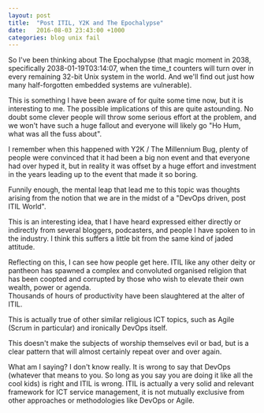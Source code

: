 ```yaml
---
layout: post
title:  "Post ITIL, Y2K and The Epochalypse"
date:   2016-08-03 23:43:00 +1000
categories: blog unix fail
---
```


So I've been thinking about The Epochalypse (that magic moment in 2038,
specifically 2038-01-19T03:14:07, when the time_t counters will turn over in
every remaining 32-bit Unix system in the world.  And we'll find out just how
many half-forgotten embedded systems are vulnerable).  

This is something I have been aware of for quite some time now, but it is
interesting to me.
The possible implications of this are quite astounding.  No doubt some clever
people will throw some serious effort at the problem, and we won't have such a
huge fallout and everyone will likely go "Ho Hum, what was all the fuss about".

I remember when this happened with Y2K / The Millennium Bug, plenty of people
were convinced that it had been a big non event and that everyone had over hyped
it, but in reality it was offset by a huge effort and investment in the years
leading up to the event that made it so boring.

Funnily enough, the mental leap that lead me to this topic was thoughts arising
from the notion that we are in the midst of a "DevOps driven, post ITIL World".

This is an interesting idea, that I have heard expressed either directly or
indirectly from several bloggers, podcasters, and people I have spoken to in the
industry.  I think this suffers a little bit from the same kind of jaded
attitude.  

Reflecting on this, I can see how people get here.
ITIL like any other deity or pantheon has spawned a complex and convoluted
organised religion that has been coopted and corrupted by those who wish to
elevate their own wealth, power or agenda.  
Thousands of hours of productivity have been slaughtered at the alter of ITIL.  

This is actually true of other similar religious ICT topics, such as Agile
(Scrum in particular) and ironically DevOps itself.

This doesn't make the subjects of worship themselves evil or bad, but is a clear
pattern that will almost certainly repeat over and over again.  

What am I saying?  I don't know really. It is wrong to say that DevOps
(whatever that means to you.  So long as you say you are doing it like all the
cool kids) is right and ITIL is wrong.  ITIL is actually a very solid and
relevant framework for ICT service management, it is not mutually exclusive from
other approaches or methodologies like DevOps or Agile.
